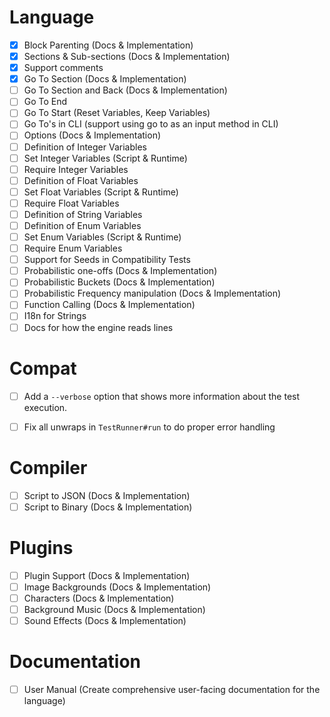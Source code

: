 # Language
  - [x] Block Parenting (Docs & Implementation)
  - [x] Sections & Sub-sections (Docs & Implementation)
  - [x] Support comments
  - [x] Go To Section (Docs & Implementation)
  - [ ] Go To Section and Back (Docs & Implementation)
  - [ ] Go To End
  - [ ] Go To Start (Reset Variables, Keep Variables)
  - [ ] Go To's in CLI (support using go to as an input method in CLI)
  - [ ] Options (Docs & Implementation)
  - [ ] Definition of Integer Variables
  - [ ] Set Integer Variables (Script & Runtime)
  - [ ] Require Integer Variables
  - [ ] Definition of Float Variables
  - [ ] Set Float Variables (Script & Runtime)
  - [ ] Require Float Variables
  - [ ] Definition of String Variables
  - [ ] Definition of Enum Variables
  - [ ] Set Enum Variables (Script & Runtime)
  - [ ] Require Enum Variables
  - [ ] Support for Seeds in Compatibility Tests
  - [ ] Probabilistic one-offs (Docs & Implementation)
  - [ ] Probabilistic Buckets (Docs & Implementation)
  - [ ] Probabilistic Frequency manipulation (Docs & Implementation)
  - [ ] Function Calling (Docs & Implementation)
  - [ ] I18n for Strings
  - [ ] Docs for how the engine reads lines

# Compat
  - [ ] Add a `--verbose` option that shows more information about the test
        execution.
  - [ ] Fix all unwraps in `TestRunner#run` to do proper error handling


# Compiler
  - [ ] Script to JSON (Docs & Implementation)
  - [ ] Script to Binary (Docs & Implementation)

# Plugins
  - [ ] Plugin Support (Docs & Implementation)
  - [ ] Image Backgrounds (Docs & Implementation)
  - [ ] Characters (Docs & Implementation)
  - [ ] Background Music (Docs & Implementation)
  - [ ] Sound Effects (Docs & Implementation)

# Documentation
  - [ ] User Manual (Create comprehensive user-facing documentation for the language)
